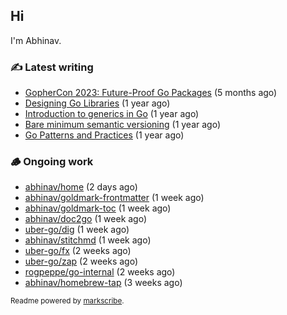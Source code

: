 ## Hi

I'm Abhinav.

### ✍️ Latest writing


- [GopherCon 2023: Future-Proof Go Packages](https://abhinavg.net/2023/09/27/future-proof-packages/) (5 months ago)
- [Designing Go Libraries](https://abhinavg.net/2022/12/06/designing-go-libraries/) (1 year ago)
- [Introduction to generics in Go](https://abhinavg.net/2022/11/23/generics-intro/) (1 year ago)
- [Bare minimum semantic versioning](https://abhinavg.net/2022/11/07/semver/) (1 year ago)
- [Go Patterns and Practices](https://abhinavg.net/2022/09/19/go-patterns-and-practices-talk/) (1 year ago)

### 🪵 Ongoing work


- [abhinav/home](https://github.com/abhinav/home) (2 days ago)
- [abhinav/goldmark-frontmatter](https://github.com/abhinav/goldmark-frontmatter) (1 week ago)
- [abhinav/goldmark-toc](https://github.com/abhinav/goldmark-toc) (1 week ago)
- [abhinav/doc2go](https://github.com/abhinav/doc2go) (1 week ago)
- [uber-go/dig](https://github.com/uber-go/dig) (1 week ago)
- [abhinav/stitchmd](https://github.com/abhinav/stitchmd) (1 week ago)
- [uber-go/fx](https://github.com/uber-go/fx) (2 weeks ago)
- [uber-go/zap](https://github.com/uber-go/zap) (2 weeks ago)
- [rogpeppe/go-internal](https://github.com/rogpeppe/go-internal) (2 weeks ago)
- [abhinav/homebrew-tap](https://github.com/abhinav/homebrew-tap) (3 weeks ago)

<sub>Readme powered by [markscribe](https://github.com/muesli/markscribe).</sub>
